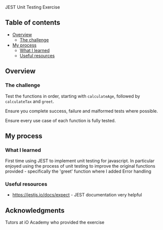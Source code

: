 JEST Unit Testing Exercise

## Table of contents

- [Overview](#overview)
  - [The challenge](#the-challenge)
- [My process](#my-process)
  - [What I learned](#what-i-learned)
  - [Useful resources](#useful-resources)

## Overview

### The challenge

Test the functions in order, starting with `calculateAge`, followed by `calculateTax` and `greet`.

Ensure you complete success, failure and malformed tests where possible.

Ensure every use case of each function is fully tested.

## My process

### What I learned

First time using JEST to implement unit testing for javascript. In particular enjoyed using the process of unit testing to improve the original functions provided - specifically the 'greet' function where I added Error handling

### Useful resources

- https://jestjs.io/docs/expect - JEST documentation very helpful

## Acknowledgments

Tutors at iO Academy who provided the exercise
